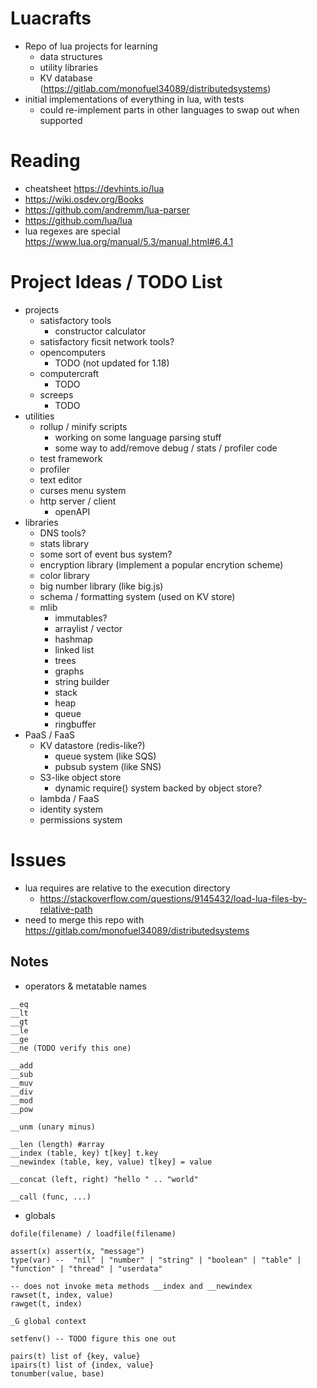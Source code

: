 # Luacrafts

- Repo of lua projects for learning
    - data structures
    - utility libraries
    - KV database (https://gitlab.com/monofuel34089/distributedsystems)
- initial implementations of everything in lua, with tests
    - could re-implement parts in other languages to swap out when supported

# Reading

- cheatsheet https://devhints.io/lua
- https://wiki.osdev.org/Books
- https://github.com/andremm/lua-parser
- https://github.com/lua/lua
- lua regexes are special https://www.lua.org/manual/5.3/manual.html#6.4.1

# Project Ideas / TODO List

- projects
    - satisfactory tools
        - constructor calculator
    - satisfactory ficsit network tools?
    - opencomputers
        - TODO (not updated for 1.18)
    - computercraft
        - TODO
    - screeps
        - TODO
- utilities
    - rollup / minify scripts
        - working on some language parsing stuff
        - some way to add/remove debug / stats / profiler code
    - test framework
    - profiler
    - text editor
    - curses menu system
    - http server / client
        - openAPI
- libraries
    - DNS tools?
    - stats library
    - some sort of event bus system?
    - encryption library (implement a popular encrytion scheme)
    - color library
    - big number library (like big.js)
    - schema / formatting system (used on KV store)
    - mlib
        - immutables?
        - arraylist / vector
        - hashmap
        - linked list
        - trees
        - graphs
        - string builder
        - stack
        - heap
        - queue
        - ringbuffer
- PaaS / FaaS
    - KV datastore (redis-like?)
        - queue system (like SQS)
        - pubsub system (like SNS)
    - S3-like object store
        - dynamic require() system backed by object store?
    - lambda / FaaS
    - identity system
    - permissions system
    
    


# Issues

- lua requires are relative to the execution directory
    - https://stackoverflow.com/questions/9145432/load-lua-files-by-relative-path
- need to merge this repo with https://gitlab.com/monofuel34089/distributedsystems


## Notes

- operators & metatable names
```
__eq
__lt
__gt
__le
__ge
__ne (TODO verify this one)

__add
__sub
__muv
__div
__mod
__pow

__unm (unary minus)

__len (length) #array
__index (table, key) t[key] t.key
__newindex (table, key, value) t[key] = value

__concat (left, right) "hello " .. "world"

__call (func, ...)
```

- globals 
```
dofile(filename) / loadfile(filename)

assert(x) assert(x, "message")
type(var) --  "nil" | "number" | "string" | "boolean" | "table" | "function" | "thread" | "userdata"

-- does not invoke meta methods __index and __newindex
rawset(t, index, value)
rawget(t, index)

_G global context

setfenv() -- TODO figure this one out

pairs(t) list of {key, value}
ipairs(t) list of {index, value}
tonumber(value, base)
```